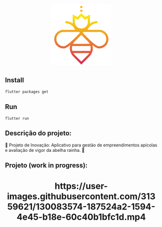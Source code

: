 <h1 align='center'><img width="200" src="assets/images/logo/logo.png" alt="Logo" /></h1> 

## Install 

```
flutter packages get
```

## Run

```
flutter run
```
## Descrição do projeto:

🐝 Projeto de Inovação: Aplicativo para gestão de empreendimentos apícolas e avaliação de vigor da abelha rainha. 🐝


## Projeto (work in progress):

<h1 align='center'>https://user-images.githubusercontent.com/31359621/130083574-187524a2-1594-4e45-b18e-60c40b1bfc1d.mp4</h1> 
